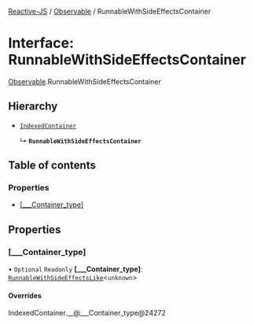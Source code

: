 [Reactive-JS](../README.md) / [Observable](../modules/Observable.md) / RunnableWithSideEffectsContainer

# Interface: RunnableWithSideEffectsContainer

[Observable](../modules/Observable.md).RunnableWithSideEffectsContainer

## Hierarchy

- [`IndexedContainer`](types.IndexedContainer.md)

  ↳ **`RunnableWithSideEffectsContainer`**

## Table of contents

### Properties

- [[\_\_\_Container\_type]](Observable.RunnableWithSideEffectsContainer.md#[___container_type])

## Properties

### [\_\_\_Container\_type]

• `Optional` `Readonly` **[\_\_\_Container\_type]**: [`RunnableWithSideEffectsLike`](types.RunnableWithSideEffectsLike.md)<`unknown`\>

#### Overrides

IndexedContainer.\_\_@\_\_\_Container\_type@24272
